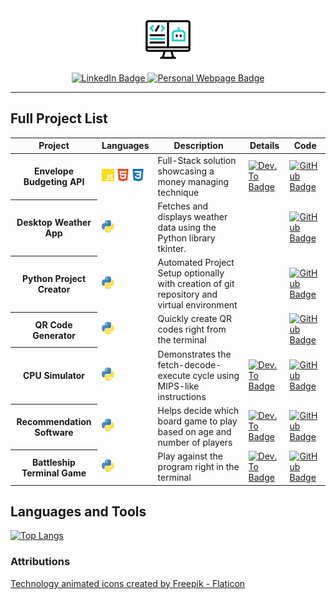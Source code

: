 <!-- ## Hi there 👋 -->

<div id="header" align="center">
  <img src="./assets/coding.gif" width="100"/>
  <div id="badges">
    <a href="www.linkedin.com/in/smehnert">
        <img src="https://img.shields.io/badge/LinkedIn-blue?style=for-the-badge&logo=linkedin&logoColor=white" alt="LinkedIn Badge"/>
    </a>
    <a href="https://s-mehnert.github.io/">
        <img src="https://img.shields.io/badge/my%20webpage-lightgray?style=for-the-badge" alt="Personal Webpage Badge"/>
    </a>
  </div>
</div>

---

## Full Project List

<table>
  <thead>
    <tr>
      <th>Project</th>
      <th>Languages</th>
      <th>Description</th>
      <th>Details</th>
      <th>Code</th>
    </tr>
  </thead>
  <tbody>
    <tr>
      <th>Envelope Budgeting API
      </th>
      <td><div>
  <img src="./assets/javascript-color.svg" width="20"/>
  <img src="./assets/html5-color.svg" width="20"/>
  <img src="./assets/css3-color.svg" width="20"/>
</div>
      </td>
      <td>Full-Stack solution showcasing a money managing technique
      </td>
      <td><a href="https://dev.to/smehnert/envelope-budgeting-api-easy-money-management-51ak">
    <img src="https://img.shields.io/badge/blog-orange?style=for-the-badge&logo=devdotto&logoColor=white" alt="Dev.To Badge" height="20"/>
  </a>
      </td>
      <td><a href="https://github.com/s-mehnert/Envelope-Budgeting-API">
    <img src="https://img.shields.io/badge/code-yellow?style=for-the-badge&logo=github&logoColor=white" alt="GitHub Badge" height="20"/>  
  </a>
      </td>
    </tr>
    <tr>
      <th>Desktop Weather App
      </th>
      <td><img src="./assets/python-color.svg" width="20"/>
      </td>
      <td>Fetches and displays weather data using the Python library tkinter.
      </td>
      <td>
      </td>
      <td><a href="https://github.com/s-mehnert/desktop_weather_app">
    <img src="https://img.shields.io/badge/code-blue?style=for-the-badge&logo=github&logoColor=white" alt="GitHub Badge" height="20"/>  
  </a>  
      </td>
    </tr>
    <tr>
      <th>Python Project Creator
      </th>
      <td><img src="./assets/python-color.svg" width="20"/>
      </td>
      <td>Automated Project Setup optionally with creation of git repository and virtual environment
      </td>
      <td>
      </td>
      <td><a href="https://github.com/s-mehnert/automate_project_setup">
    <img src="https://img.shields.io/badge/code-blue?style=for-the-badge&logo=github&logoColor=white" alt="GitHub Badge" height="20"/>  
  </a>  
      </td>
    </tr>
    <tr>
      <th>QR Code Generator
      </th>
      <td><img src="./assets/python-color.svg" width="20"/>
      </td>
      <td>Quickly create QR codes right from the terminal
      </td>
      <td>
      </td>
      <td><a href="https://github.com/s-mehnert/qr_code_generator">
    <img src="https://img.shields.io/badge/code-blue?style=for-the-badge&logo=github&logoColor=white" alt="GitHub Badge" height="20"/>  
  </a>  
      </td>
    </tr>
    <tr>
      <th>CPU Simulator
      </th>
      <td><img src="./assets/python-color.svg" width="20"/>
      </td>
      <td>Demonstrates the fetch-decode-execute cycle using MIPS-like instructions
      </td>
      <td><a href="https://dev.to/smehnert/cpu-simulator-3ce9">
    <img src="https://img.shields.io/badge/blog-orange?style=for-the-badge&logo=devdotto&logoColor=white" alt="Dev.To Badge" height="20"/>
  </a>
      </td>
      <td><a href="https://github.com/s-mehnert/cpu_simulator">
    <img src="https://img.shields.io/badge/code-blue?style=for-the-badge&logo=github&logoColor=white" alt="GitHub Badge" height="20"/>  
  </a>  
      </td>
    </tr>
    <tr>
      <th>Recommendation Software
      </th>
      <td><img src="./assets/python-color.svg" width="20"/>
      </td>
      <td>Helps decide which board game to play based on age and number of players
      </td>
      <td><a href="https://dev.to/smehnert/boardgame-recommender-15ki">
    <img src="https://img.shields.io/badge/blog-orange?style=for-the-badge&logo=devdotto&logoColor=white" alt="Dev.To Badge" height="20"/>
  </a>
      </td>
      <td><a href="https://github.com/s-mehnert/boardgame_recommender">
    <img src="https://img.shields.io/badge/code-blue?style=for-the-badge&logo=github&logoColor=white" alt="GitHub Badge" height="20"/>  
  </a>  
      </td>
    </tr>
    <tr>
      <th>Battleship Terminal Game
      </th>
      <td><img src="./assets/python-color.svg" width="20"/>
      </td>
      <td>Play against the program right in the terminal
      </td>
      <td><a href="https://dev.to/smehnert/the-ultimate-battleship-a-python-terminal-game-59b4">
    <img src="https://img.shields.io/badge/blog-orange?style=for-the-badge&logo=devdotto&logoColor=white" alt="Dev.To Badge" height="20"/>
  </a>
      </td>
      <td><a href="https://github.com/s-mehnert/Battleship">
    <img src="https://img.shields.io/badge/code-blue?style=for-the-badge&logo=github&logoColor=white" alt="GitHub Badge" height="20"/>  
  </a>  
      </td>
    </tr>
  </tbody>
</table>

<!--
### ⚡ Envelope Budgeting API ⚡

Full-Stack solution showcasing a money managing technique.   
Front-End: HTML, CSS, JavaScript   
Back-End: Express.js, Node.js
   
<div>
  <a href="https://dev.to/smehnert/envelope-budgeting-api-easy-money-management-51ak">
    <img src="https://img.shields.io/badge/blog post-orange?style=for-the-badge&logo=devdotto&logoColor=white" alt="Dev.To Badge" height="20"/>
  </a>
  <a href="https://github.com/s-mehnert/Envelope-Budgeting-API">
    <img src="https://img.shields.io/badge/code-yellow?style=for-the-badge&logo=github&logoColor=white" alt="GitHub Badge" height="20"/>  
  </a>  
</div>

### ⚡ Desktop Weather App ⚡

Fetches and displays weather data using the Python library tkinter.
   
<div>
  <a href="https://github.com/s-mehnert/desktop_weather_app">
    <img src="https://img.shields.io/badge/code-blue?style=for-the-badge&logo=github&logoColor=white" alt="GitHub Badge" height="20"/>  
  </a>  
</div>
-->

## Languages and Tools

[![Top Langs](https://github-readme-stats.vercel.app/api/top-langs/?username=s-mehnert&theme=react)](https://github.com/anuraghazra/github-readme-stats)

<!--
**s-mehnert/s-mehnert** is a ✨ _special_ ✨ repository because its `README.md` (this file) appears on your GitHub profile.

Here are some ideas to get you started:

- 🔭 I’m currently working on ...
- 🌱 I’m currently learning ...
- 👯 I’m looking to collaborate on ...
- 🤔 I’m looking for help with ...
- 💬 Ask me about ...
- 📫 How to reach me: ...
- 😄 Pronouns: ...
- ⚡ Fun fact: ...
-->


### Attributions

<a href="https://www.flaticon.com/free-animated-icons/technology" title="technology animated icons">Technology animated icons created by Freepik - Flaticon</a>